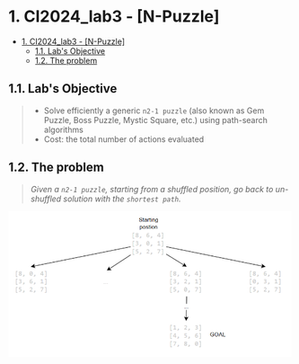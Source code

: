 # 1. CI2024_lab3 - [N-Puzzle]

- [1. CI2024\_lab3 - \[N-Puzzle\]](#1-ci2024_lab3---n-puzzle)
  - [1.1. Lab's Objective](#11-labs-objective)
  - [1.2. The problem](#12-the-problem)

## 1.1. Lab's Objective

> - Solve efficiently a generic `n2-1 puzzle` (also known as Gem Puzzle, Boss Puzzle, Mystic Square, etc.) using path-search algorithms
> - Cost: the total number of actions evaluated

## 1.2. The problem

> *Given a `n2-1 puzzle`, starting from a shuffled position, go back to un-shuffled solution with the `shortest path`.*

![Problem Example](imgs/problem_example.png)